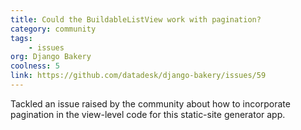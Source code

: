 ```yaml
---
title: Could the BuildableListView work with pagination?
category: community
tags: 
    - issues
org: Django Bakery
coolness: 5
link: https://github.com/datadesk/django-bakery/issues/59
---
```


Tackled an issue raised by the community about how to incorporate pagination in the view-level code for this static-site generator app.
